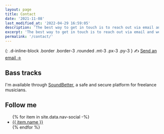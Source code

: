 ```yaml
---
layout: page
title: Contact
date: '2021-11-08'
last_modified_at: '2022-04-29 16:59:05'
description: 'The best way to get in touch is to reach out via email and we’ll take it from there.'
excerpt: 'The best way to get in touch is to reach out via email and we’ll take it from there.'
permalink: '/contact/'
---
```

{: .d-inline-block .border .border-3 .rounded .mt-3 .px-3 .py-3 }
✍️ [Send an email →](mailto:hello@minutestomidnight.co.uk)

## Bass tracks

I'm available through [SoundBetter](https://soundbetter.com/profiles/206552-minutes-to-midnight), a safe and secure platform for freelance musicians.

## Follow me

<ul>
{% for item in site.data.nav-social -%}
<li class="py-1"><a href="{{ item.link }}" title="{{ item.name }}">{{ item.name }}</a></li>
{% endfor %}
</ul>